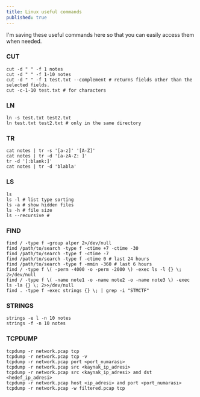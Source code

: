 ```yaml
---
title: Linux useful commands
published: true
---
```


I'm saving these useful commands here so that you can easily access them when needed.



### [](#header-3)CUT
```
cut -d " " -f 1 notes
cut -d " " -f 1-10 notes
cut -d " " -f 1 test.txt --complement # returns fields other than the selected fields.
cut -c-1-10 test.txt # for characters
```


### [](#header-3)LN
```
ln -s test.txt test2.txt
ln test.txt test2.txt # only in the same directory
```


### [](#header-3)TR
```
cat notes | tr -s '[a-z]' '[A-Z]' 
cat notes | tr -d '[a-zA-Z: ]'
tr -d '[:blank:]'
cat notes | tr -d 'blabla'
```


### [](#header-3)LS
```
ls
ls -l # list type sorting
ls -a # show hidden files
ls -h # file size
ls --recursive #
```


### [](#header-3)FIND
```
find / -type f -group alper 2>/dev/null
find /path/to/search -type f -ctime +7 -ctime -30
find /path/to/search -type f -ctime -7
find /path/to/search -type f -ctime 0 # last 24 hours
find /path/to/search -type f -mmin -360 # last 6 hours
find / -type f \( -perm -4000 -o -perm -2000 \) -exec ls -l {} \; 2>/dev/null
find / -type f \( -name note1 -o -name note2 -o -name note3 \) -exec ls -la {} \; 2>>/dev/null
find . -type f -exec strings {} \; | grep -i "STMCTF"
```

### [](#header-3)STRINGS
```
strings -e l -n 10 notes
strings -f -n 10 notes
```

### [](#header-3)TCPDUMP
```
tcpdump -r network.pcap tcp
tcpdump -r network.pcap tcp -v
tcpdump -r network.pcap port <port_numarası>
tcpdump -r network.pcap src <kaynak_ip_adresi>
tcpdump -r network.pcap src <kaynak_ip_adresi> and dst <hedef_ip_adresi>
tcpdump -r network.pcap host <ip_adresi> and port <port_numarası>
tcpdump -r network.pcap -w filtered.pcap tcp
```













